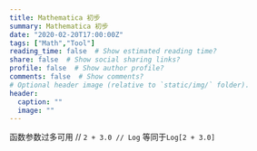 ```yaml
---
title: Mathematica 初步
summary: Mathematica 初步
date: "2020-02-20T17:00:00Z"
tags: ["Math","Tool"]
reading_time: false  # Show estimated reading time?
share: false  # Show social sharing links?
profile: false  # Show author profile?
comments: false  # Show comments?
# Optional header image (relative to `static/img/` folder).
header:
  caption: ""
  image: ""
---
```


函数参数过多可用 //
`2 + 3.0 // Log` 等同于`Log[2 + 3.0]`